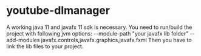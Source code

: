 # youtube-dlmanager

A working java 11 and javafx 11 sdk is necessary.
You need to run/build the project with following jvm options: --module-path "your javafx lib folder" --add-modules javafx.controls,javafx.graphics,javafx.fxml
Then you have to link the lib files to your project.
